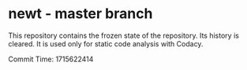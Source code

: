 # newt - master branch

This repository contains the frozen state of the repository.
Its history is cleared. It is used only for static code
analysis with Codacy.

Commit Time: 1715622414